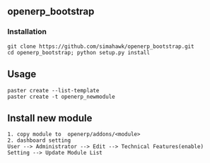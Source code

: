 ## openerp_bootstrap
### Installation
```
git clone https://github.com/simahawk/openerp_bootstrap.git
cd openerp_bootstrap; python setup.py install
```

## Usage
```
paster create --list-template
paster create -t openerp_newmodule
```


## Install new module
```
1. copy module to  openerp/addons/<module>
2. dashboard setting
User --> Administrator --> Edit --> Technical Features(enable)
Setting --> Update Module List
```

